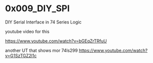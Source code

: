 # 0x009_DIY_SPI
DIY Serial Interface in 74 Series Logic


youtube video for this

https://www.youtube.com/watch?v=bGEqZrTRfuU

another UT that shows mor 74ls299
https://www.youtube.com/watch?v=G1SzTGZ2l1c



